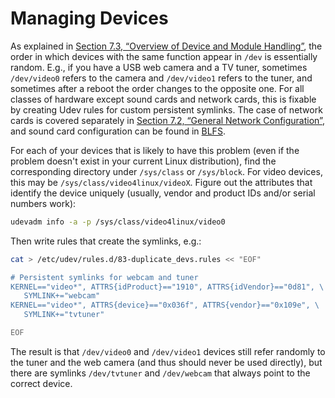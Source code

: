 # Managing Devices

As explained in [Section 7.3, “Overview of Device and Module Handling”](./03-Overview-of-Device-and-Module-Handling.md), the order in which devices with the same function appear in `/dev` is essentially random. E.g., if you have a USB web camera and a TV tuner, sometimes `/dev/video0` refers to the camera and `/dev/video1` refers to the tuner, and sometimes after a reboot the order changes to the opposite one. For all classes of hardware except sound cards and network cards, this is fixable by creating Udev rules for custom persistent symlinks. The case of network cards is covered separately in [Section 7.2, “General Network Configuration”](./02-General-Network-Configuration.md), and sound card configuration can be found in [BLFS](http://www.linuxfromscratch.org/blfs/view/8.4/postlfs/devices.html).

For each of your devices that is likely to have this problem (even if the problem doesn't exist in your current Linux distribution), find the corresponding directory under `/sys/class` or `/sys/block`. For video devices, this may be `/sys/class/video4linux/videoX`. Figure out the attributes that identify the device uniquely (usually, vendor and product IDs and/or serial numbers work):

```sh
udevadm info -a -p /sys/class/video4linux/video0
```

Then write rules that create the symlinks, e.g.:

```sh
cat > /etc/udev/rules.d/83-duplicate_devs.rules << "EOF"

# Persistent symlinks for webcam and tuner
KERNEL=="video*", ATTRS{idProduct}=="1910", ATTRS{idVendor}=="0d81", \
   SYMLINK+="webcam"
KERNEL=="video*", ATTRS{device}=="0x036f", ATTRS{vendor}=="0x109e", \
   SYMLINK+="tvtuner"

EOF
```

The result is that `/dev/video0` and `/dev/video1` devices still refer randomly to the tuner and the web camera (and thus should never be used directly), but there are symlinks `/dev/tvtuner` and `/dev/webcam` that always point to the correct device.
